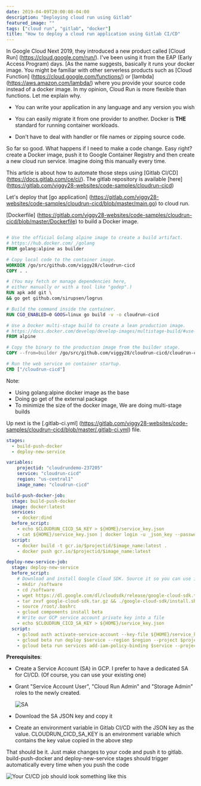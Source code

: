 ```yaml
---
date: 2019-04-09T20:00:08-04:00
description: "Deploying cloud run using Gitlab"
featured_image: ""
tags: ["cloud run", "gitlab", "docker"]
title: "How to deploy a cloud run application using Gitlab CI/CD"
---
```


In Google Cloud Next 2019, they introduced a new product called [Cloud Run] (<https://cloud.google.com/run/>). I've been using it from the EAP (Early Access Program) days. [As the name suggests,  basically it runs your docker image. You might be familiar with other serverless products such as [Cloud Function] (<https://cloud.google.com/functions/>) or [lambda] (<https://aws.amazon.com/lambda/>) where you provide your source code instead of a docker image. In my opinion, Cloud Run is more flexible than functions. Let me explain why.

+ You can write your application in any language and any version you wish
  
+ You can easily migrate it from one provider to another. Docker is **THE** standard for running container workloads.

+ Don't have to deal with handler or file names or zipping source code.

So far so good. What happens if I need to make a code change. Easy right? create a Docker image, push it to Google Container Registry and then create a new cloud run service. Imagine doing this manually every time.

This article is about how to automate those steps using [Gitlab CI/CD] (<https://docs.gitlab.com/ce/ci/>). The gitlab repository is available [here] (<https://gitlab.com/viggy28-websites/code-samples/cloudrun-cicd>)

Let's deploy that [go application] (<https://gitlab.com/viggy28-websites/code-samples/cloudrun-cicd/blob/master/main.go>) to cloud run.

[Dockerfile] (<https://gitlab.com/viggy28-websites/code-samples/cloudrun-cicd/blob/master/Dockerfile>) to build a Docker image.

```Dockerfile

# Use the official Golang alpine image to create a build artifact.
# https://hub.docker.com/_/golang
FROM golang:alpine as builder

# Copy local code to the container image.
WORKDIR /go/src/github.com/viggy28/cloudrun-cicd
COPY . .

# (You may fetch or manage dependencies here,
# either manually or with a tool like "godep".)
RUN apk add git \
&& go get github.com/sirupsen/logrus

# Build the command inside the container.
RUN CGO_ENABLED=0 GOOS=linux go build -v -o cloudrun-cicd

# Use a Docker multi-stage build to create a lean production image.
# https://docs.docker.com/develop/develop-images/multistage-build/#use-multi-stage-builds
FROM alpine

# Copy the binary to the production image from the builder stage.
COPY --from=builder /go/src/github.com/viggy28/cloudrun-cicd/cloudrun-cicd /cloudrun-cicd

# Run the web service on container startup.
CMD ["/cloudrun-cicd"]

```

Note:

+ Using golang:alpine docker image as the base
+ Doing go get of the external package
+ To minimize the size of the docker image, We are doing multi-stage builds

Up next is the [.gitlab-ci.yml] (<https://gitlab.com/viggy28-websites/code-samples/cloudrun-cicd/blob/master/.gitlab-ci.yml>) file.

```yml
stages:
  - build-push-docker
  - deploy-new-service

variables:
    projectid: "cloudrundemo-237205"
    service: "cloudrun-cicd"
    region: "us-central1"
    image_name: "cloudrun-cicd"

build-push-docker-job:
  stage: build-push-docker
  image: docker:latest
  services:
    - docker:dind
  before_script:
    - echo $CLOUDRUN_CICD_SA_KEY > ${HOME}/service_key.json
    - cat ${HOME}/service_key.json | docker login -u _json_key --password-stdin https://gcr.io
  script:
    - docker build -t gcr.io/$projectid/$image_name:latest .
    - docker push gcr.io/$projectid/$image_name:latest

deploy-new-service-job:
  stage: deploy-new-service
  before_script:
    # Download and install Google Cloud SDK. Source it so you can use it from any where
    - mkdir /software
    - cd /software
    - wget https://dl.google.com/dl/cloudsdk/release/google-cloud-sdk.tar.gz
    - tar zxvf google-cloud-sdk.tar.gz && ./google-cloud-sdk/install.sh --usage-reporting=false --path-update=true
    - source /root/.bashrc
    - gcloud components install beta
    # Write our GCP service account private key into a file
    - echo $CLOUDRUN_CICD_SA_KEY > ${HOME}/service_key.json
  script:
    - gcloud auth activate-service-account --key-file ${HOME}/service_key.json
    - gcloud beta run deploy $service --region $region --project $projectid --image gcr.io/$projectid/$image_name:latest
    - gcloud beta run services add-iam-policy-binding $service --project $projectid --member="allUsers" --role="roles/run.invoker" --region $region
```

**Prerequisites**:

+ Create a Service Account (SA) in GCP. I prefer to have a dedicated SA for CI/CD. (Of course, you can use your existing one)
  
+ Grant "Service Account User", "Cloud Run Admin" and "Storage Admin" roles to the newly created.
  
    ![SA](/images/cloudrun-cicd-iam.png)

+ Download the SA JSON key and copy it
  
+ Create an environment variable in Gitlab CI/CD with the JSON key as the value. CLOUDRUN_CICD_SA_KEY is an environment variable which contains the key value copied in the above step

That should be it. Just make changes to your code and push it to gitlab. build-push-docker and deploy-new-service stages should trigger automatically every time when you push the code 

![Your CI/CD job should look something like this](/images/cloudrun-cicd-jobstatus.png)